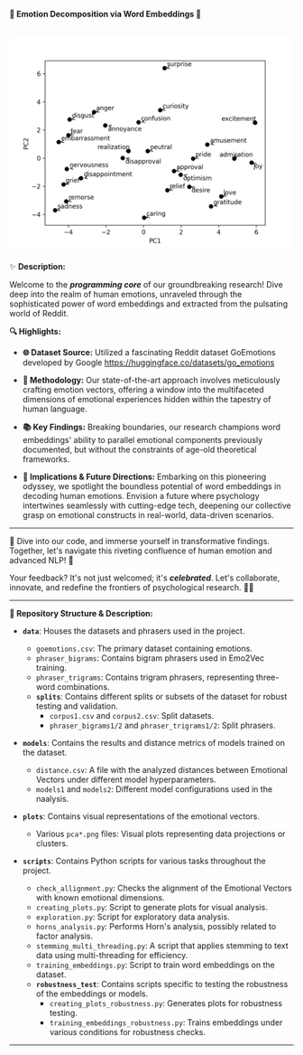 **🌟 Emotion Decomposition via Word Embeddings 🌟**

![PCA Plot](./plots/pca1_2.png)
---

✨ **Description:**

Welcome to the **_programming core_** of our groundbreaking research! Dive deep into the realm of human emotions, unraveled through the sophisticated power of word embeddings and extracted from the pulsating world of Reddit.

**🔍 Highlights:**

- **🌐 Dataset Source:** Utilized a fascinating Reddit dataset GoEmotions developed by Google https://huggingface.co/datasets/go_emotions

- **🧠 Methodology:** Our state-of-the-art approach involves meticulously crafting emotion vectors, offering a window into the multifaceted dimensions of emotional experiences hidden within the tapestry of human language.

- **📚 Key Findings:** Breaking boundaries, our research champions word embeddings' ability to parallel emotional components previously documented, but without the constraints of age-old theoretical frameworks.

- **🚀 Implications & Future Directions:** Embarking on this pioneering odyssey, we spotlight the boundless potential of word embeddings in decoding human emotions. Envision a future where psychology intertwines seamlessly with cutting-edge tech, deepening our collective grasp on emotional constructs in real-world, data-driven scenarios.

---

🔗 Dive into our code, and immerse yourself in transformative findings. Together, let's navigate this riveting confluence of human emotion and advanced NLP! 🌌

Your feedback? It's not just welcomed; it's **_celebrated_**. Let's collaborate, innovate, and redefine the frontiers of psychological research. 🎉🚀

---

**📂 Repository Structure & Description:**

- **`data`**: Houses the datasets and phrasers used in the project.
    - `goemotions.csv`: The primary dataset containing emotions.
    - `phraser_bigrams`: Contains bigram phrasers used in Emo2Vec training.
    - `phraser_trigrams`: Contains trigram phrasers, representing three-word combinations.
    - **`splits`**: Contains different splits or subsets of the dataset for robust testing and validation.
        - `corpus1.csv` and `corpus2.csv`: Split datasets.
        - `phraser_bigrams1/2` and `phraser_trigrams1/2`: Split phrasers.

- **`models`**: Contains the results and distance metrics of models trained on the dataset.
    - `distance.csv`: A file with the analyzed distances between Emotional Vectors under different model hyperparameters.
    - `models1` and `models2`: Different model configurations used in the naalysis.

- **`plots`**: Contains visual representations of the emotional vectors.
    - Various `pca*.png` files: Visual plots representing data projections or clusters.

- **`scripts`**: Contains Python scripts for various tasks throughout the project.
    - `check_allignment.py`: Checks the alignment of the Emotional Vectors with known emotional dimensions.
    - `creating_plots.py`: Script to generate plots for visual analysis.
    - `exploration.py`: Script for exploratory data analysis.
    - `horns_analysis.py`: Performs Horn's analysis, possibly related to factor analysis.
    - `stemming_multi_threading.py`: A script that applies stemming to text data using multi-threading for efficiency.
    - `training_embeddings.py`: Script to train word embeddings on the dataset.
    - **`robustness_test`**: Contains scripts specific to testing the robustness of the embeddings or models.
        - `creating_plots_robustness.py`: Generates plots for robustness testing.
        - `training_embeddings_robustness.py`: Trains embeddings under various conditions for robustness checks.

---
